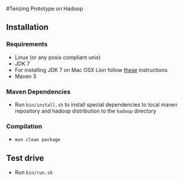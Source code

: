 #Tenzing Prototype on Hadoop

## Installation

### Requirements
- Linux (or any posix compliant unix)
- JDK 7
- For installing JDK 7 on Mac OSX Lion follow [these](http://code.google.com/p/openjdk-osx-build/) instructions
- Maven 3

### Maven Dependencies
- Run `bin/install.sh` to install special dependencies to local maven repository and hadoop distribution to the `hadoop` directory

### Compilation
- `mvn clean package`

## Test drive
- Run `bin/run.sh`
